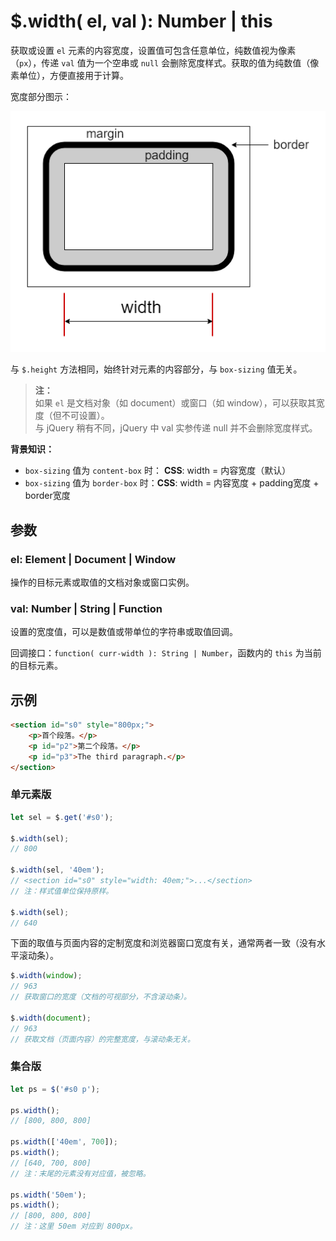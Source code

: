 # $.width( el, val ): Number | this

获取或设置 `el` 元素的内容宽度，设置值可包含任意单位，纯数值视为像素（`px`），传递 `val` 值为一个空串或 `null` 会删除宽度样式。获取的值为纯数值（像素单位），方便直接用于计算。

宽度部分图示：

![元素的宽度部分](images/width.png)

与 `$.height` 方法相同，始终针对元素的内容部分，与 `box-sizing` 值无关。

> **注：**<br>
> 如果 `el` 是文档对象（如 document）或窗口（如 window），可以获取其宽度（但不可设置）。<br>
> 与 jQuery 稍有不同，jQuery 中 val 实参传递 null 并不会删除宽度样式。<br>

**背景知识：**

- `box-sizing` 值为 `content-box` 时： **CSS**: width = 内容宽度（默认）
- `box-sizing` 值为 `border-box` 时：**CSS**: width = 内容宽度 + padding宽度 + border宽度


## 参数

### el: Element | Document | Window

操作的目标元素或取值的文档对象或窗口实例。


### val: Number | String | Function

设置的宽度值，可以是数值或带单位的字符串或取值回调。

回调接口：`function( curr-width ): String | Number`，函数内的 `this` 为当前的目标元素。


## 示例

```html
<section id="s0" style="800px;">
    <p>首个段落。</p>
    <p id="p2">第二个段落。</p>
    <p id="p3">The third paragraph.</p>
</section>
```


### 单元素版

```js
let sel = $.get('#s0');

$.width(sel);
// 800

$.width(sel, '40em');
// <section id="s0" style="width: 40em;">...</section>
// 注：样式值单位保持原样。

$.width(sel);
// 640
```

下面的取值与页面内容的定制宽度和浏览器窗口宽度有关，通常两者一致（没有水平滚动条）。

```js
$.width(window);
// 963
// 获取窗口的宽度（文档的可视部分，不含滚动条）。

$.width(document);
// 963
// 获取文档（页面内容）的完整宽度，与滚动条无关。
```


### 集合版

```js
let ps = $('#s0 p');

ps.width();
// [800, 800, 800]

ps.width(['40em', 700]);
ps.width();
// [640, 700, 800]
// 注：末尾的元素没有对应值，被忽略。

ps.width('50em');
ps.width();
// [800, 800, 800]
// 注：这里 50em 对应到 800px。
```
